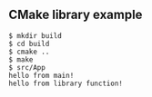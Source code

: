 ## CMake library example

```
$ mkdir build
$ cd build
$ cmake ..
$ make
$ src/App
hello from main!
hello from library function!
```
